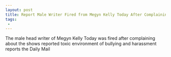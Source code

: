 ```yaml
---
layout: post
title: Report Male Writer Fired from Megyn Kelly Today After Complaining About Toxic Bullying
tags:
 -
---
```

The male head writer of Megyn Kelly Today was fired after complaining about the shows reported toxic environment of bullying and harassment reports the Daily Mail
